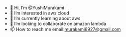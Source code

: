 - 👋 Hi, I’m @YushiMurakami
- 👀 I’m interested in aws cloud
- 🌱 I’m currently learning about aws 
- 💞️ I’m looking to collaborate on amazon lambda
- 📫 How to reach me email:murakami6927@gmail.com

<!---
YushiMurakami/YushiMurakami is a ✨ special ✨ repository because its `README.md` (this file) appears on your GitHub profile.
You can click the Preview link to take a look at your changes.
--->
